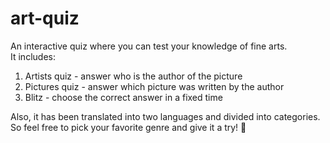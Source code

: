 # art-quiz
An interactive quiz where you can test your knowledge of fine arts.  
It includes:  
1. Artists quiz - answer who is the author of the picture
2. Pictures quiz - answer which picture was written by the author
3. Blitz - choose the correct answer in a fixed time  

Also, it has been translated into two languages and divided into categories.  
So feel free to pick your favorite genre and give it a try! 🎉
